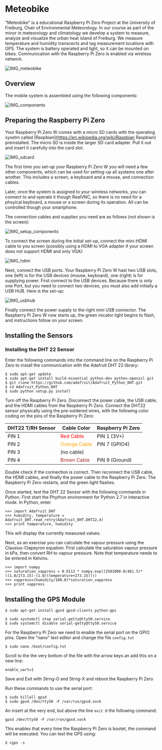 # Meteobike

"Meteobike" is a educational Raspberry Pi Zero Project at the University of Freiburg, Chair of Environmental Meteorology. In our course as part of the minor in meteorology and climatology we develop a system to measure, analyze and visualize the urban heat island of Freiburg. We measure temperature and humidity transcects and tag measurement locations with GPS. The system is battery operated and light, so it can be mounted on bikes. Communication with the Raspberry Pi Zero is enabled via wireless network.

![IMG_meteobike](IMG_meteobike.jpg)

## Overview

The mobile system is assembled using the following components:

![IMG_components](IMG_components.jpg)

## Preparing the Raspberry Pi Zero

Your Raspberry Pi Zero W comes with a micro SD cards with the operating sysetm called [Raspbian](https://en.wikipedia.org/wiki/Raspbian Raspbian) preinstalled. The micro SD is inside the larger SD card adapter. Pull it out and insert it carefully into the card slot.

![IMG_sdcard](IMG_sdcard.jpg)

The first time you set-up your Raspberry Pi Zero W you will need a few other components, which can be used for setting-up all systems one after another. This includes a screen, a keyboard and a mouse, and connection cables. 

Later, once the system is assigned to your wireless networks, you can connect to and operate it though RealVNC, so there is no need for a phsyical keyboard, a mouse or a screen during its operation. All can be controlled though your smartphone.

The connection cables and supplies you need are as follows (not shown is the screen):

![IMG_setup_components](IMG_setup_components.jpg)

To connect the screen during the initial set-up, connect the mini-HDMI cable to you screen (possibly using a HDMI to VGA adapter if your screen does not support HDMI and only VGA):

![IMG_hdmi](IMG_setup_components.jpg)

Next, connect the USB ports. Your Raspberry Pi Zero W hast two USB slots, one (left) is for the USB devices (mouse, keyboard), one (right) is for supplying power. First connect to the USB devices. Because there is only one Port, but you need to connect two devices, you must also add initially a USB HUB. Here is the set-up:

![IMG_usbhub](IMG_usbhub.jpg)

Finally connect the power supply to the right mini USB connector. The Raspberry Pi Zero W now starts up, the green inicator light begins to flash, and instructions follow on your screen.

## Installing the Sensors

### Installing the DHT 22 Sensor

Enter the following commands into the command line on the Raspberry Pi Zero to install the communication with the Adafruit DHT 22 library:

    $ sudo apt-get update
    $ sudo apt-get install build-essential python-dev python-openssl git
    $ git clone https://github.com/adafruit/Adafruit_Python_DHT.git
    $ cd Adafruit_Python_DHT
    $ sudo python setup.py install

Turn off the Raspberry Pi Zero. Disconnect the power cable, the USB cable, and the HDMI cables from the Raspberry Pi Zero. Connect the DHT22 sensor physically using the pre-soldered wires, with the following color coding on the pins of the Raspberry Pi Zero:

| DHT22 T/RH Sensor | Cable Color | Raspberry Pi Zero |
| ------------------ | ----------- | ----------------- |
| PIN 1  | <span style="color: red">Red Cable</span>  | PIN 1 (3V+)
| PIN 2 | <span style="color: orange">Orange Cable</span>  | PIN 7 (GPIO4)
| PIN 3 | (no cable)  |
| PIN 4 | <span style="color: brown">Brown Cable</span>  | PIN 9 (Ground)

Double check if the connection is correct. Then reconnect the USB cable, the HDMI cables, and finally the power cable to the Raspberry Pi Zero. The Raspberry Pi Zero restarts, and the green light flashes.

Once started, test the DHT 22 Sensor with the following commands in Python. First start the Phython environment for Python 2.7 in interactive mode. In Python, enter

    >>> import Adafruit_DHT
    >>> humidity, temperature = Adafruit_DHT.read_retry(Adafruit_DHT.DHT22,4)
    >>> print temperature, humidity
  
This will display the currently measured values.

Next, as an exercise you can calculate the vapour pressure using the Clausius-Clapeyron equation. First calculate the saturation vapour pressure in kPa, then convert RH to vapour pressure. Note that temperature needs to be entered in Kelvins.

    >>> import numpy 
    >>> saturation_vappress = 0.6113 * numpy.exp((2501000.0/461.5)*((1.0/273.15)-(1.0/(temperature+273.15))))
    >>> vappress=(humidity/100.0)*saturation_vappress
    >>> print vappress

## Installing the GPS Module

    $ sudo apt-get install gpsd gpsd-clients python-gps
    
    $ sudo systemctl stop serial-getty@ttyS0.service 
    $ sudo systemctl disable serial-getty@ttyS0.service

For the Raspberry Pi Zero we need to enable the serial port on the GPIO pins. Open the "nano" text editor and change the file `config.txt`
    
    $ sudo nano /boot/config.txt
    
Scroll to the the very bottom of the file with the arrow keys an add this on a new line:
    
    enable_uart=1
    
Save and Exit with Strng-O and Strng-X and reboot the Raspberry Pi Zero

Run these commands to use the serial port:
    
    $ sudo killall gpsd 
    $ sudo gpsd /dev/ttyS0 -F /var/run/gpsd.sock

An insert at the very end, but above the line `exit 0` the following command:

    gpsd /dev/ttyS0 -F /var/run/gpsd.sock

This enables that every time the Raspberry Pi Zero is bootet, the command will be executed. You can test the GPS using:

    $ cgps -s
